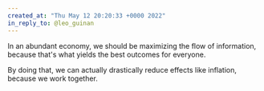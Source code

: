 ```yaml
---
created_at: "Thu May 12 20:20:33 +0000 2022"
in_reply_to: @leo_guinan
---
```


In an abundant economy, we should be maximizing the flow of information, because that's what yields the best outcomes for everyone.

By doing that, we can actually drastically reduce effects like inflation, because we work together.